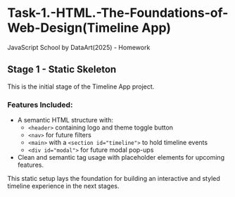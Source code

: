 # Task-1.-HTML.-The-Foundations-of-Web-Design(Timeline App)
JavaScript School by DataArt(2025) - Homework

## Stage 1 - Static Skeleton

This is the initial stage of the Timeline App project.

### Features Included:
- A semantic HTML structure with:
  - `<header>` containing logo and theme toggle button
  - `<nav>` for future filters
  - `<main>` with a `<section id="timeline">` to hold timeline events
  - `<div id="modal">` for future modal pop-ups
- Clean and semantic tag usage with placeholder elements for upcoming features.

This static setup lays the foundation for building an interactive and styled timeline experience in the next stages.
